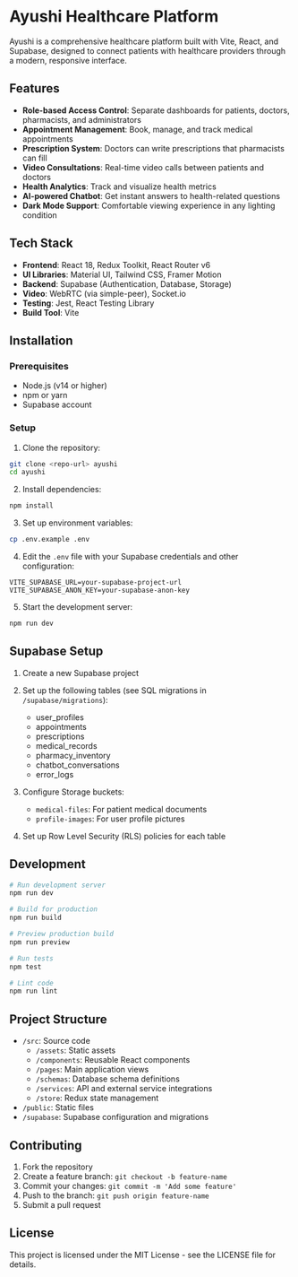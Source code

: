 # Ayushi Healthcare Platform

Ayushi is a comprehensive healthcare platform built with Vite, React, and Supabase, designed to connect patients with healthcare providers through a modern, responsive interface.

## Features

- **Role-based Access Control**: Separate dashboards for patients, doctors, pharmacists, and administrators
- **Appointment Management**: Book, manage, and track medical appointments
- **Prescription System**: Doctors can write prescriptions that pharmacists can fill
- **Video Consultations**: Real-time video calls between patients and doctors
- **Health Analytics**: Track and visualize health metrics
- **AI-powered Chatbot**: Get instant answers to health-related questions
- **Dark Mode Support**: Comfortable viewing experience in any lighting condition

## Tech Stack

- **Frontend**: React 18, Redux Toolkit, React Router v6
- **UI Libraries**: Material UI, Tailwind CSS, Framer Motion
- **Backend**: Supabase (Authentication, Database, Storage)
- **Video**: WebRTC (via simple-peer), Socket.io
- **Testing**: Jest, React Testing Library
- **Build Tool**: Vite

## Installation

### Prerequisites

- Node.js (v14 or higher)
- npm or yarn
- Supabase account

### Setup

1. Clone the repository:
```bash
git clone <repo-url> ayushi
cd ayushi
```

2. Install dependencies:
```bash
npm install
```

3. Set up environment variables:
```bash
cp .env.example .env
```

4. Edit the `.env` file with your Supabase credentials and other configuration:
```
VITE_SUPABASE_URL=your-supabase-project-url
VITE_SUPABASE_ANON_KEY=your-supabase-anon-key
```

5. Start the development server:
```bash
npm run dev
```

## Supabase Setup

1. Create a new Supabase project
2. Set up the following tables (see SQL migrations in `/supabase/migrations`):
   - user_profiles
   - appointments
   - prescriptions
   - medical_records
   - pharmacy_inventory
   - chatbot_conversations
   - error_logs

3. Configure Storage buckets:
   - `medical-files`: For patient medical documents
   - `profile-images`: For user profile pictures

4. Set up Row Level Security (RLS) policies for each table

## Development

```bash
# Run development server
npm run dev

# Build for production
npm run build

# Preview production build
npm run preview

# Run tests
npm test

# Lint code
npm run lint
```

## Project Structure

- `/src`: Source code
  - `/assets`: Static assets
  - `/components`: Reusable React components
  - `/pages`: Main application views
  - `/schemas`: Database schema definitions
  - `/services`: API and external service integrations
  - `/store`: Redux state management
- `/public`: Static files
- `/supabase`: Supabase configuration and migrations

## Contributing

1. Fork the repository
2. Create a feature branch: `git checkout -b feature-name`
3. Commit your changes: `git commit -m 'Add some feature'`
4. Push to the branch: `git push origin feature-name`
5. Submit a pull request

## License

This project is licensed under the MIT License - see the LICENSE file for details.